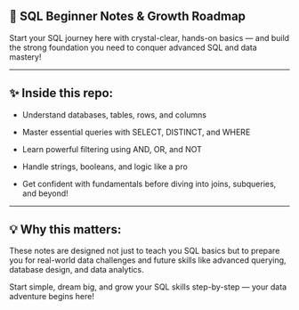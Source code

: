 ## 🚀 SQL Beginner Notes & Growth Roadmap

Start your SQL journey here with crystal-clear, hands-on basics — and build the strong foundation you need to conquer advanced SQL and data mastery!

---

## ✨ Inside this repo:

- Understand databases, tables, rows, and columns

- Master essential queries with SELECT, DISTINCT, and WHERE

- Learn powerful filtering using AND, OR, and NOT

- Handle strings, booleans, and logic like a pro

- Get confident with fundamentals before diving into joins, subqueries, and beyond!

---

## 💡 Why this matters:

These notes are designed not just to teach you SQL basics but to prepare you for real-world data challenges and future skills like advanced querying, database design, and data analytics.

Start simple, dream big, and grow your SQL skills step-by-step — your data adventure begins here!


